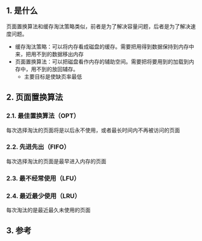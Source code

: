 ## 1. 是什么

页面置换算法和缓存淘汰策略类似，前者是为了解决容量问题，后者是为了解决速度问题。

- 缓存淘汰策略：可以将内存看成磁盘的缓存。需要把用得到数据保持到内存中来，把用不到的数据移出内存
- 页面置换算法：可以把磁盘看作内存的辅助空间。需要把将要用到的加载到内存中，用不到的放回辅存。
    - 主要目标是使缺页率最低

## 2. 页面置换算法

### 2.1. 最佳置换算法（OPT）
每次选择淘汰的页面将是以后永不使用，或者最长时间内不再被访问的页面

### 2.2. 先进先出（FIFO）

每次选择淘汰的页面是最早进入内存的页面

### 2.3. 最不经常使用（LFU）
### 2.4. 最近最少使用（LRU）

每次淘汰的是最近最久未使用的页面


## 3. 参考
